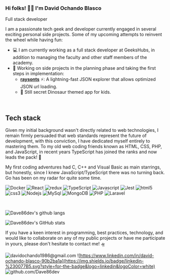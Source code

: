 ### Hi folks! 🤜🤛 I'm David Ochando Blasco
Full stack developer

I am a passionate tech geek and developer currently engaged in several exciting personal side projects. Some of my upcoming attempts to reinvent the wheel while having fun:

- 💻 I am currently working as a full stack developer at GeeksHubs, in addition to managing the faculty and other staff members of the academy.
- 🧪 Working on side projects in the planning phase and taking the first steps in implementation:
  - [**raysonts**](https://github.com/Dave86dev/raysonts) ⚡: A lightning-fast JSON explorer that allows optimized JSON url loading.
  - :t-rex: Still secret Dinosaur themed app for kids.
    
<br/>

## Tech stack


Given my initial background wasn't directly related to web technologies, I remain firmly persuaded that web standards represent the future of development, with this conviction, I have dedicated myself entirely to mastering them. 
To my old web coding friends known as HTML, CSS, PHP, and JavaScript, in recent years TypeScript has joined the ranks and now leads the pack! 🥇 

My first coding adventures had C, C++ and Visual Basic as main starrings, but honestly, since I knew JavaScript/TypeScript there was no turning back. Go has been on my radar for quite some time.

<p>
  <img alt="Docker" src="https://img.shields.io/badge/-Docker-46a2f1?style=flat-square&logo=docker&logoColor=white" />
  <img alt="React" src="https://img.shields.io/badge/-React-45b8d8?style=flat-square&logo=react&logoColor=white" />
  <img alt="redux" src="https://img.shields.io/badge/-Redux-764ABC?style=flat-square&logo=redux&logoColor=white" />
  <img alt="TypeScript" src="https://img.shields.io/badge/-TypeScript-007ACC?style=flat-square&logo=typescript&logoColor=white" />
  <img alt="Javascript" src="https://img.shields.io/badge/-javascript-f7df1c?style=flat-square&logo=javascript&logoColor=black" />
  <img alt="Jest" src="https://img.shields.io/badge/-jest-be3d19?style=flat-square&logo=jest&logoColor=white" />
  <img alt="html5" src="https://img.shields.io/badge/-HTML5-E34F26?style=flat-square&logo=html5&logoColor=white" />
  <img alt="css3" src="https://img.shields.io/badge/CSS3-1572B6?style=flat-square&logo=css3&logoColor=white" />
  <img alt="Nodejs" src="https://img.shields.io/badge/-Nodejs-43853d?style=flat-square&logo=Node.js&logoColor=white" />
  <img alt="MySql" src="https://img.shields.io/badge/mysql-%2300f.svg?style=flat-square&logo=mysql&logoColor=white" />
  <img alt="MongoDB" src="https://img.shields.io/badge/-MongoDB-13aa52?style=flat-square&logo=mongodb&logoColor=white" />
  <img alt="PHP" src="https://img.shields.io/badge/php-%23777BB4.svg?style=flat-square&logo=php&logoColor=white" />
  <img alt="Laravel" src="https://img.shields.io/badge/laravel-%23FF2D20.svg?style=flat-square&logo=laravel&logoColor=white" />
</p>
<br/>

<div class="stats grid-responsive">

![Dave86dev's github langs](https://github-readme-stats.vercel.app/api/top-langs/?username=Dave86dev&layout=compact&langs_count=10&theme=shadow_blue)

![Dave86dev's GitHub stats](https://github-readme-stats.vercel.app/api?username=Dave86dev&show_icons=true&theme=shadow_blue)

</div>

If you have a keen interest in programming, best practices, technology, and would like to collaborate on any of my public projects or have me participate in yours, please don't hesitate to contact me! 🛸


![davidochando1986@gmail.com](https://img.shields.io/badge/Gmail-D14836?style=for-the-badge&logo=gmail&logoColor=white)
![https://www.linkedin.com/in/david-ochando-blasco-90b2ba1a](https://img.shields.io/badge/linkedin-%230077B5.svg?style=for-the-badge&logo=linkedin&logoColor=white)
![github.com/Dave86dev](https://img.shields.io/badge/github-%23121011.svg?style=for-the-badge&logo=github&logoColor=white)
